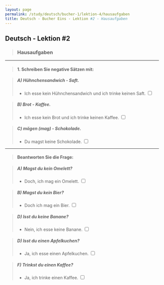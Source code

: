```yaml
---
layout: page
permalink: /study/deutsch/bucher-1/lektion-4/hausaufgaben
title: Deutsch - Bucher Eins - Lektion #2 - Hausaufgaben
---
```


## Deutsch - Lektion #2

> ### **Hausaufgaben**

---

> #### 1. Schreiben Sie negative Sätzen mit:

> ##### A) Hühnchensandwich - Saft.
> - Ich esse kein Hühnchensandwich und ich trinke keinen Saft. <input type="checkbox" />

> ##### B) Brot - Kaffee.
> - Ich esse kein Brot und ich trinke keinen Kaffee. <input type="checkbox" />

> ##### C) mögen (mag)  - Schokolade.
> - Du magst keine Schokolade. <input type="checkbox" />

---

> #### Beantworten Sie die Frage:

> ##### A) Magst du kein Omelett?
> -  Doch, ich mag ein Omelett. <input type="checkbox" />

> ##### B) Magst du kein Bier?
> - Doch ich mag ein Bier. <input type="checkbox" />

> ##### D) Isst du keine Banane?
> -  Nein, ich esse keine Banane. <input type="checkbox" />

> ##### D) Isst du einen Apfelkuchen?
> -  Ja, ich esse einen Apfelkuchen. <input type="checkbox" />

> ##### F) Trinkst du einen Kaffee?
> -  Ja, ich trinke einen Kaffee. <input type="checkbox" />
